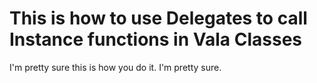 This is how to use Delegates to call Instance functions in Vala Classes
=======================================================================

I'm pretty sure this is how you do it. I'm pretty sure.
